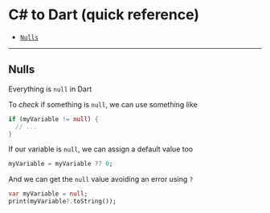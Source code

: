 # **C# to Dart (quick reference)**

- [`Nulls`](#nulls)

---

## <a name="nulls"></a>**Nulls**
Everything is `null` in Dart 

To *check* if something is `null`, we can use something like

```dart
if (myVariable != null) {
  // ...
}
```

If our variable is `null`, we can assign a default value too

```dart
myVariable = myVariable ?? 0;
```

And we can get the `null` value avoiding an error using `?`

```dart
var myVariable = null;
print(myVariable?.toString());
```



